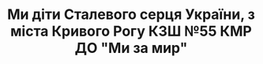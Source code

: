 ﻿---
title: Ми діти Сталевого серця України, з міста Кривого Рогу КЗШ №55 КМР ДО "Ми за мир"
---

<youtube id="velBl_BzX3I" />
